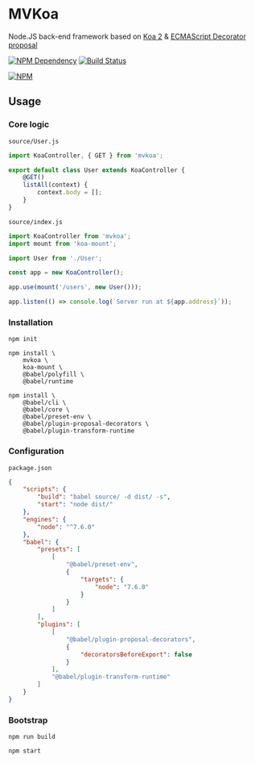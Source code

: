 # MVKoa

Node.JS back-end framework based on [Koa 2][1] & [ECMAScript Decorator proposal][2]

[![NPM Dependency](https://david-dm.org/TechQuery/MVKoa.svg)](https://david-dm.org/TechQuery/MVKoa)
[![Build Status](https://travis-ci.com/TechQuery/MVKoa.svg?branch=master)](https://travis-ci.com/TechQuery/MVKoa)

[![NPM](https://nodei.co/npm/mvkoa.png?downloads=true&downloadRank=true&stars=true)](https://nodei.co/npm/mvkoa/)

## Usage

### Core logic

`source/User.js`

```javascript
import KoaController, { GET } from 'mvkoa';

export default class User extends KoaController {
    @GET()
    listAll(context) {
        context.body = [];
    }
}
```

`source/index.js`

```javascript
import KoaController from 'mvkoa';
import mount from 'koa-mount';

import User from './User';

const app = new KoaController();

app.use(mount('/users', new User()));

app.listen(() => console.log(`Server run at ${app.address}`));
```

### Installation

```shell
npm init

npm install \
    mvkoa \
    koa-mount \
    @babel/polyfill \
    @babel/runtime

npm install \
    @babel/cli \
    @babel/core \
    @babel/preset-env \
    @babel/plugin-proposal-decorators \
    @babel/plugin-transform-runtime
```

### Configuration

`package.json`

```json
{
    "scripts": {
        "build": "babel source/ -d dist/ -s",
        "start": "node dist/"
    },
    "engines": {
        "node": "^7.6.0"
    },
    "babel": {
        "presets": [
            [
                "@babel/preset-env",
                {
                    "targets": {
                        "node": "7.6.0"
                    }
                }
            ]
        ],
        "plugins": [
            [
                "@babel/plugin-proposal-decorators",
                {
                    "decoratorsBeforeExport": false
                }
            ],
            "@babel/plugin-transform-runtime"
        ]
    }
}
```

### Bootstrap

```shell
npm run build

npm start
```

[1]: https://koajs.com/
[2]: https://github.com/tc39/proposal-decorators/tree/master/previous#readme
